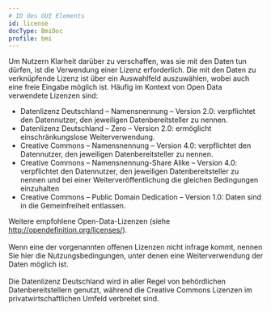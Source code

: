 ```yaml
---
# ID des GUI Elements
id: license
docType: BmiDoc
profile: bmi
---
```


Um Nutzern Klarheit darüber zu verschaffen, was sie mit den Daten tun dürfen, ist die Verwendung einer Lizenz erforderlich.  Die mit den Daten zu verknüpfende Lizenz ist über ein Auswahlfeld auszuwählen, wobei auch eine freie Eingabe möglich ist. Häufig im Kontext von Open Data verwendete Lizenzen sind:<br /><ul><li>Datenlizenz Deutschland – Namensnennung – Version 2.0: verpflichtet den Datennutzer, den jeweiligen Datenbereitsteller zu nennen.</li><li>Datenlizenz Deutschland – Zero – Version 2.0: ermöglicht einschränkungslose Weiterverwendung.</li><li>Creative Commons – Namensnennung – Version 4.0: verpflichtet den Datennutzer, den jeweiligen Datenbereitsteller zu nennen.</li><li>Creative Commons – Namensnennung-Share Alike – Version 4.0: verpflichtet den Datennutzer, den jeweiligen Datenbereitsteller zu nennen und bei einer Weiterveröffentlichung die gleichen Bedingungen einzuhalten</li><li>Creative Commons – Public Domain Dedication – Version 1.0: Daten sind in die Gemeinfreiheit entlassen.</li></ul>Weitere empfohlene Open-Data-Lizenzen (siehe http://opendefinition.org/licenses/).<br /><br />Wenn eine der vorgenannten offenen Lizenzen nicht infrage kommt, nennen Sie hier die Nutzungsbedingungen, unter denen eine Weiterverwendung der Daten möglich ist.<br /><br />Die Datenlizenz Deutschland wird in aller Regel von behördlichen Datenbereitstellern genutzt, während die Creative Commons Lizenzen im privatwirtschaftlichen Umfeld verbreitet sind.
